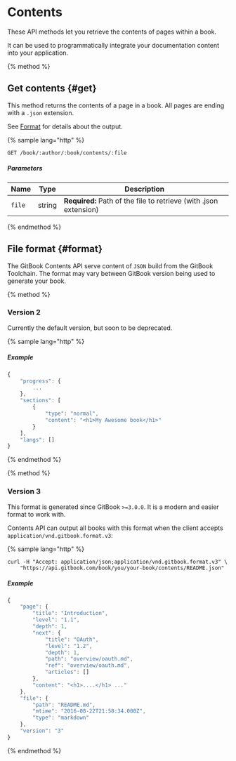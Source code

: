 # Contents

These API methods let you retrieve the contents of pages within a book.

It can be used to programmatically integrate your documentation content into your application.

{% method %}
## Get contents {#get}

This method returns the contents of a page in a book. All pages are ending with a `.json` extension.

See [Format](#format) for details about the output.

{% sample lang="http" %}
```
GET /book/:author/:book/contents/:file
```

##### Parameters

| Name | Type | Description |
| ---- | ---- | ----------- |
| `file` | string | **Required:** Path of the file to retrieve (with .json extension) |
{% endmethod %}

## File format {#format}

The GitBook Contents API serve content of `JSON` build from the GitBook Toolchain. The format may vary between GitBook version being used to generate your book.

{% method %}
### Version 2

Currently the default version, but soon to be deprecated.

{% sample lang="http" %}
##### Example

```js
{
    "progress": {
        ...
    },
    "sections": [
        {
            "type": "normal",
            "content": "<h1>My Awesome book</h1>"
        }
    ],
    "langs": []
}
```
{% endmethod %}

{% method %}
### Version 3

This format is generated since GitBook `>=3.0.0`. It is a modern and easier format to work with.

Contents API can output all books with this format when the client accepts `application/vnd.gitbook.format.v3`:

{% sample lang="http" %}
```
curl -H "Accept: application/json;application/vnd.gitbook.format.v3" \
    "https://api.gitbook.com/book/you/your-book/contents/README.json"
```

##### Example

```js
{
    "page": {
        "title": "Introduction",
        "level": "1.1",
        "depth": 1,
        "next": {
            "title": "OAuth",
            "level": "1.2",
            "depth": 1,
            "path": "overview/oauth.md",
            "ref": "overview/oauth.md",
            "articles": []
        },
        "content": "<h1>....</h1> ..."
    },
    "file": {
        "path": "README.md",
        "mtime": "2016-08-22T21:58:34.000Z",
        "type": "markdown"
    },
    "version": "3"
}
```
{% endmethod %}
